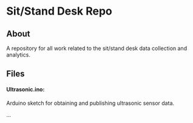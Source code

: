 # Sit/Stand Desk Repo



## About

A repository for all work related to the sit/stand desk data collection and analytics.


## Files

#### Ultrasonic.ino:

Arduino sketch for obtaining and publishing ultrasonic sensor data.

...




